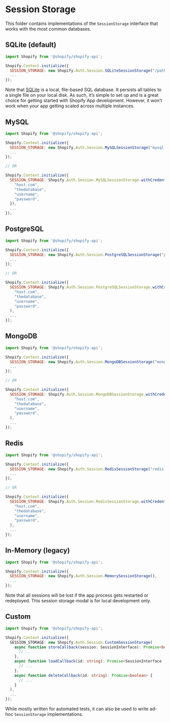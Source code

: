 # Session Storage

This folder contains implementations of the `SessionStorage` interface that works with the most common databases.

## SQLite (default)

```js
import Shopify from '@shopify/shopify-api';

Shopify.Context.initialize({
  SESSION_STORAGE: new Shopify.Auth.Session.SQLiteSessionStorage("/path/to/your.db"),
  ...
});
```

Note that [SQLite] is a local, file-based SQL database. It persists all tables to a single file on your local disk. As such, it’s simple to set up and is a great choice for getting started with Shopify App development. However, it won’t work when your app getting scaled across multiple instances.

## MySQL

```js
import Shopify from '@shopify/shopify-api';

Shopify.Context.initialize({
  SESSION_STORAGE: new Shopify.Auth.Session.MySQLSessionStorage("mysql://username:password@host/database"),
  ...
});

// OR

Shopify.Context.initialize({
  SESSION_STORAGE: Shopify.Auth.Session.MySQLSessionStorage.withCredentials({
    "host.com",
    "thedatabase",
    "username",
    "password",
  }),
  ...
});
```

## PostgreSQL

```js
import Shopify from '@shopify/shopify-api';

Shopify.Context.initialize({
  SESSION_STORAGE: new Shopify.Auth.Session.PostgreSQLSessionStorage("postgres://username:password@host/database"),
  ...
});

// OR

Shopify.Context.initialize({
  SESSION_STORAGE: Shopify.Auth.Session.PostgreSQLSessionStorage.withCredentials(
    "host.com",
    "thedatabase",
    "username",
    "password",
  ),
  ...
});
```

## MongoDB

```js
import Shopify from '@shopify/shopify-api';

Shopify.Context.initialize({
  SESSION_STORAGE: new Shopify.Auth.Session.MongoDBSessionStorage("mongodb://username:password@host/", "database"),
  ...
});

// OR

Shopify.Context.initialize({
  SESSION_STORAGE: Shopify.Auth.Session.MongoDBSessionStorage.withCredentials(
    "host.com",
    "thedatabase",
    "username",
    "password",
  ),
  ...
});
```

## Redis

```js
import Shopify from '@shopify/shopify-api';

Shopify.Context.initialize({
  SESSION_STORAGE: new Shopify.Auth.Session.RedisSessionStorage("redis://username:password@host/database"),
  ...
});

// OR

Shopify.Context.initialize({
  SESSION_STORAGE: Shopify.Auth.Session.RedisSessionStorage.withCredentials(
    "host.com",
    "thedatabase",
    "username",
    "password",
  ),
  ...
});
```

## In-Memory (legacy)

```js
import Shopify from '@shopify/shopify-api';

Shopify.Context.initialize({
  SESSION_STORAGE: new Shopify.Auth.Session.MemorySessionStorage(),
  ...
});
```

Note that all sessions will be lost if the app process gets restarted or redeployed. This session storage modal is for local development only.

## Custom

```ts
import Shopify from '@shopify/shopify-api';

Shopify.Context.initialize({
  SESSION_STORAGE: new Shopify.Auth.Session.CustomSessionStorage(
    async function storeCallback(session: SessionInterface): Promise<boolean> {
      // ..
    },
    async function loadCallback(id: string): Promise<SessionInterface | undefined> {
      // ...
    },
    async function deleteCallback(id: string): Promise<boolean> {
      // ...
    }
  ),
  ...
});
```

While mostly written for automated tests, it can also be used to write ad-hoc `SessionStorage` implementations.

[sqlite]: https://www.sqlite.org/
